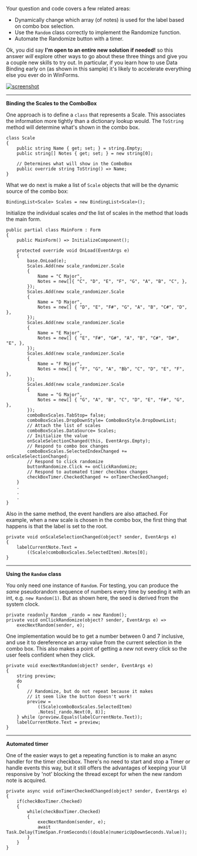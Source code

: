 Your question and code covers a few related areas:

- Dynamically change which array (of notes) is used for the label based on combo box selection.
- Use the `Random` class correctly to implement the Randomize function.
- Automate the Randomize button with a timer.

Ok, you did say **I'm open to an entire new solution if needed!** so this answer _will_ explore other ways to go about these three things and give you a couple new skills to try out. In particular, if you learn how to use Data Binding early on (as shown in this sample) it's likely to accelerate everything else you ever do in WinForms.

[![screenshot][1]][1]

***
**Binding the Scales to the ComboBox**

One approach is to define a `class` that represents a Scale. This associates the information more tightly than a dictionary lookup would. The `ToString` method will determine what's shown in the combo box.

    class Scale
    {
        public string Name { get; set; } = string.Empty;
        public string[] Notes { get; set; } = new string[0];

        // Determines what will show in the ComboBox
        public override string ToString() => Name;
    }

What we do next is make a list of `Scale` objects that will be the dynamic source of the combo box:

    BindingList<Scale> Scales = new BindingList<Scale>();

Initialize the individual scales _and_ the list of scales in the method that loads the main form.

    public partial class MainForm : Form
    {
        public MainForm() => InitializeComponent();

        protected override void OnLoad(EventArgs e)
        {
            base.OnLoad(e);
            Scales.Add(new scale_randomizer.Scale
            {
                Name = "C Major",
                Notes = new[]{ "C", "D", "E", "F", "G", "A", "B", "C", },
            });
            Scales.Add(new scale_randomizer.Scale
            {
                Name = "D Major",
                Notes = new[] { "D", "E", "F#", "G", "A", "B", "C#", "D", },
            });
            Scales.Add(new scale_randomizer.Scale
            {
                Name = "E Major",
                Notes = new[] { "E", "F#", "G#", "A", "B", "C#", "D#", "E", },
            });
            Scales.Add(new scale_randomizer.Scale
            {
                Name = "F Major",
                Notes = new[] { "F", "G", "A", "Bb", "C", "D", "E", "F", },
            });
            Scales.Add(new scale_randomizer.Scale
            {
                Name = "G Major",
                Notes = new[] { "G", "A", "B", "C", "D", "E", "F#", "G", },
            });
            comboBoxScales.TabStop= false;
            comboBoxScales.DropDownStyle= ComboBoxStyle.DropDownList;
            // Attach the list of scales
            comboBoxScales.DataSource= Scales;
            // Initialize the value
            onScaleSelectionChanged(this, EventArgs.Empty);
            // Respond to combo box changes
            comboBoxScales.SelectedIndexChanged += onScaleSelectionChanged;
            // Respond to click randomize
            buttonRandomize.Click += onClickRandomize;
            // Respond to automated timer checkbox changes
            checkBoxTimer.CheckedChanged += onTimerCheckedChanged;
        }
        .
        .
        .
    }

Also in the same method, the event handlers are also attached. For example, when a new scale is chosen in the combo box, the first thing that happens is that the label is set to the root.

    private void onScaleSelectionChanged(object? sender, EventArgs e)
    {
        labelCurrentNote.Text =
            ((Scale)comboBoxScales.SelectedItem).Notes[0];
    }

***
**Using the `Random` class**

You only need one instance of `Random`. For testing, you can produce the _same_ pseudorandom sequence of numbers every time by seeding it with an int, e.g. `new Random(1)`. But as shown here, the seed is derived from the system clock.

    private readonly Random _rando = new Random();
    private void onClickRandomize(object? sender, EventArgs e) =>
        execNextRandom(sender, e);

One implementation would be to get a number between 0 and 7 inclusive, and use it to dereference an array value from the current selection in the combo box. This also makes a point of getting a _new_ not every click so the user feels confident when they click.

    private void execNextRandom(object? sender, EventArgs e)
    {
        string preview;
        do
        {
            // Randomize, but do not repeat because it makes
            // it seem like the button doesn't work!
            preview =
                ((Scale)comboBoxScales.SelectedItem)
                .Notes[_rando.Next(0, 8)];
        } while (preview.Equals(labelCurrentNote.Text));
        labelCurrentNote.Text = preview;
    }

***
**Automated timer**

One of the easier ways to get a repeating function is to make an async handler for the timer checkbox. There's no need to start and stop a Timer or handle events this way, but it still offers the advantages of keeping your UI responsive by 'not' blocking the thread except for when the new random note is acquired. 

    private async void onTimerCheckedChanged(object? sender, EventArgs e)
    {
        if(checkBoxTimer.Checked) 
        {
            while(checkBoxTimer.Checked) 
            {
                execNextRandom(sender, e);
                await Task.Delay(TimeSpan.FromSeconds((double)numericUpDownSeconds.Value));
            }
        }
    }


  [1]: https://i.stack.imgur.com/JIjDG.png